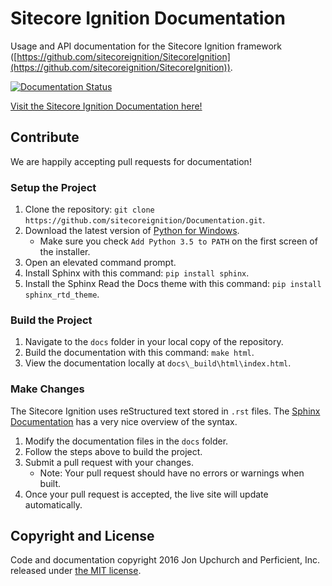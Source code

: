 Sitecore Ignition Documentation
===============================
Usage and API documentation for the Sitecore Ignition framework ([https://github.com/sitecoreignition/SitecoreIgnition](https://github.com/sitecoreignition/SitecoreIgnition)).

[![Documentation Status](https://readthedocs.org/projects/sitecoreignition/badge/?version=master)](https://readthedocs.org/projects/sitecoreignition/?badge=master)

[Visit the Sitecore Ignition Documentation here!](http://sitecoreignition.readthedocs.io/en/master/)

Contribute
----------
We are happily accepting pull requests for documentation!

### Setup the Project
1. Clone the repository: `git clone https://github.com/sitecoreignition/Documentation.git`.
2. Download the latest version of [Python for Windows](https://www.python.org/downloads/windows/).
    - Make sure you check `Add Python 3.5 to PATH` on the first screen of the installer.
3. Open an elevated command prompt.
4. Install Sphinx with this command: `pip install sphinx`.
5. Install the Sphinx Read the Docs theme with this command: `pip install sphinx_rtd_theme`.

### Build the Project
1. Navigate to the `docs` folder in your local copy of the repository.
2. Build the documentation with this command: `make html`.
3. View the documentation locally at `docs\_build\html\index.html`.

### Make Changes
The Sitecore Ignition uses reStructured text stored in `.rst` files. The [Sphinx Documentation](http://www.sphinx-doc.org/en/stable/rest.html) has a very nice overview of the syntax.
1. Modify the documentation files in the `docs` folder.
2. Follow the steps above to build the project.
3. Submit a pull request with your changes.
    - Note: Your pull request should have no errors or warnings when built.
4. Once your pull request is accepted, the live site will update automatically.

Copyright and License
---------------------
Code and documentation copyright 2016 Jon Upchurch and Perficient, Inc. released under [the MIT license](https://github.com/sitecoreignition/SitecoreIgnition/blob/master/LICENSE).
